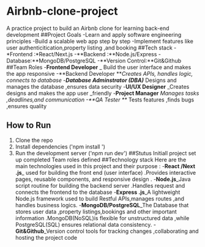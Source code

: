 # Airbnb-clone-project
A practice project to build an Airbnb clone for learning back-end development 
##Project Goals 
-Learn and apply software engineering principles 
-Build a scalable web app step by step 
-Implement features like user authenticitication,property listing ,and booking 
##Tech stack 
-*Frontend :*React/Next.js
-**Backend :**Node.js/Express
-Database:**MongoDB/PostgreSQL
-**Version Control:**Git&Github 
##Team Roles
-**Frontend Developer** _ Build the user interface and makes the app responsive 
-**Backend Developer **_Creates APIs, handles logic, connects to database 
-**Database Adminstrator (DBA)**_ Designs and manages the database ,ensures data security 
-**UI/UX Designer** _Creates designs and makes the app user _friendly 
-**Project Manager** _Manages tasks ,deadlines,and communication
-**QA Tester **_ Tests features ,finds bugs ,ensures quality 
## How to Run 
1. Clone the repo
2. Install dependencies ('npm install ')
3. Run the development server ('npm run dev')
   ##Stutus
   Initiall project set up completed
   Team roles defined 
   ##Technology stack
   Here are the main technologies used in this project and their purpose :
   -**React /Next .js**_ used for building the front end (user interface) .Provides interactive pages, reusable components, and responsive design .
   -**Node.js**_Java script routine for building the backend server .Handles request and connects the frontend to the database
   -**Express .js**_A lightweight Node.js framework used to build Restful APIs,manages routes ,and handles business logics.
   -**MongoDB/PostgreSQL**_The Database that stores user data ,property listings,bookings and other important information .MongoDB(NoSQL)is flexible for unstructured data ,while PostgreSQL(SQL) ensures relational data consistency.
   -**Git&Github**_Version control tools for tracking changes ,collaborating and hosting the project code 
